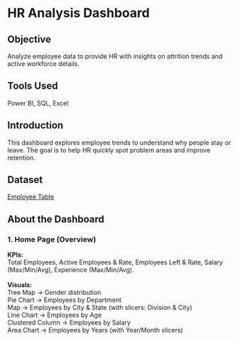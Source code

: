 # HR Analysis Dashboard
## Objective
Analyze employee data to provide HR with insights on attrition trends and active workforce details.
## Tools Used
Power BI, SQL, Excel
## Introduction
This dashboard explores employee trends to understand why people stay or leave. The goal is to help HR quickly spot problem areas and improve retention.
## Dataset
<a href=https://github.com/subhankar1433/Data-Analysis-Project-1/blob/main/Project%201%20-%20HR%20Analysis%20Dashboard/Employees.csv>Employee Table</a>
## About the Dashboard
### 1. Home Page (Overview)
<b>KPIs:</b> 
<br>Total Employees, Active Employees & Rate, Employees Left & Rate, Salary (Max/Min/Avg), Experience (Max/Min/Avg).
<br>
<br>
<b>Visuals:</b>
<br>Tree Map → Gender distribution
<br>Pie Chart → Employees by Department
<br>Map → Employees by City & State (with slicers: Division & City)
<br>Line Chart → Employees by Age
<br>Clustered Column → Employees by Salary
<br>Area Chart → Employees by Years (with Year/Month slicers)

